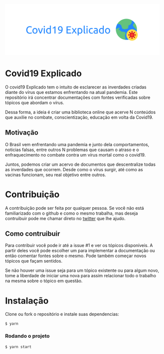 <img alt="250" src="./static/img/header.png" />

# Covid19 Explicado
O covid19 Explicado tem o intuito de esclarecer as inverdades criadas diante do vírus que estamos enfrentando na atual pandemia. Este repositório irá concentrar documentações com fontes verificadas sobre tópicos que abordam o vírus.

Dessa forma, a ideia é criar uma biblioteca online que acerve N conteúdos que auxilie no combate, conscientização, educação em volta da Covid19.

## Motivação
O Brasil vem enfrentando uma pandemia e junto dela comportamentos, noticias falsas, entre outros N problemas que causam o atraso e o enfraquecimento no combate contra um vírus mortal como o covid19.

Juntos, podemos criar um acervo de documentos que descentralize todas as inverdades que ocorrem. Desde como o vírus surgir, até como as vacinas funcionam, seu real objetivo entre outros.

# Contribuição
A contribuição pode ser feita por qualquer pessoa. Se você não está familiarizado com o github e como o mesmo trabalha, mas deseja contruibuir pode me chamar direto no [twitter](twitter.com/daniloab_) que lhe ajudo. 

## Como contruibuir
Para contribuir você pode ir até a issue #1 e ver os tópicos disponíveis. A partir deles você pode escolher um para implementar a documentação ou então comentar fontes sobre o mesmo. Pode também começar novos tópicos que façam sentidos.

Se não houver uma issue seja para um tópico existente ou para algum novo, tome a liberdade de iniciar uma nova para assim relacionar todo o trabalho na mesma sobre o tópico em questão.


# Instalação
Clone ou fork o repositório e instale suas dependencias:
```
$ yarn
```

### Rodando o projeto
```
$ yarn start
```